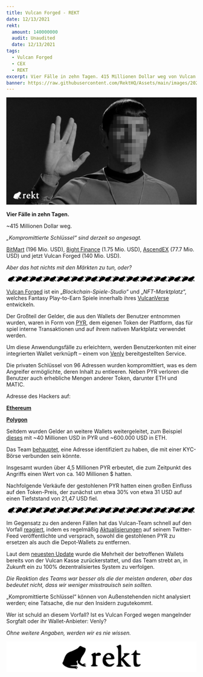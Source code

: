 ```yaml
---
title: Vulcan Forged - REKT
date: 12/13/2021
rekt:
  amount: 140000000
  audit: Unaudited
  date: 12/13/2021
tags:
  - Vulcan Forged
  - CEX
  - REKT
excerpt: Vier Fälle in zehn Tagen. 415 Millionen Dollar weg von Vulcan Forged. „Kompromittierte Schlüssel“ sind derzeit so angesagt.
banner: https://raw.githubusercontent.com/RektHQ/Assets/main/images/2021/12/vulcan-header.png
---
```

![](https://raw.githubusercontent.com/RektHQ/Assets/main/images/2021/12/vulcan-header.png)

**Vier Fälle in zehn Tagen.**

~415 Millionen Dollar weg.

_„Kompromittierte Schlüssel“ sind derzeit so angesagt._

[BitMart](https://rekt.news/bitmart-rekt/) (196 Mio. USD), [8ight Finance](https://rekt.news/8ight-finance-rekt/) (1.75 Mio. USD), [AscendEX](https://rekt.news/ascendex-rekt/) (77.7 Mio. USD) und jetzt Vulcan Forged (140 Mio. USD).

_Aber das hat nichts mit den Märkten zu tun, oder?_

![](https://raw.githubusercontent.com/RektHQ/Assets/main/images/2021/03/rekt-linebreak.png)

[Vulcan Forged](https://twitter.com/VulcanForged) ist ein „_Blockchain-Spiele-Studio_“ und „_NFT-Marktplatz_“, welches Fantasy Play-to-Earn Spiele innerhalb ihres [VulcanVerse](https://twitter.com/vulcanverse) entwickeln.

Der Großteil der Gelder, die aus den Wallets der Benutzer entnommen wurden, waren in Form von [PYR](https://www.coingecko.com/en/coins/vulcan-forged), dem eigenen Token der Plattform, das für spiel interne Transaktionen und auf ihrem nativen Marktplatz verwendet werden.

Um diese Anwendungsfälle zu erleichtern, werden Benutzerkonten mit einer integrierten Wallet verknüpft – einem von [Venly](https://www.venly.io/) bereitgestellten Service.

Die privaten Schlüssel von 96 Adressen wurden kompromittiert, was es dem Angreifer ermöglichte, deren Inhalt zu entleeren. Neben PYR verloren die Benutzer auch erhebliche Mengen anderer Token, darunter ETH und MATIC.

Adresse des Hackers auf:

**[Ethereum](https://etherscan.io/address/0x48ad05a3B73c9E7fAC5918857687d6A11d2c73B1)**

**[Polygon](https://polygonscan.com/address/0x48ad05a3B73c9E7fAC5918857687d6A11d2c73B1)**

Seitdem wurden Gelder an weitere Wallets weitergeleitet, zum Beispiel [dieses](https://etherscan.io/address/0xe3cd90be37a79d9da86b5e14e2f6042cd0e53b66) mit ~40 Millionen USD in PYR und ~600.000 USD in ETH.

Das Team [behauptet](https://twitter.com/VulcanForged/status/1470209893114294282), eine Adresse identifiziert zu haben, die mit einer KYC-Börse verbunden sein könnte.

Insgesamt wurden über 4,5 Millionen PYR erbeutet, die zum Zeitpunkt des Angriffs einen Wert von ca. 140 Millionen $ hatten.

Nachfolgende Verkäufe der gestohlenen PYR hatten einen großen Einfluss auf den Token-Preis, der zunächst um etwa 30% von etwa 31 USD auf einen Tiefststand von 21,47 USD fiel.

![](https://raw.githubusercontent.com/RektHQ/Assets/main/images/2021/03/rekt-linebreak.png)

Im Gegensatz zu den anderen Fällen hat das Vulcan-Team schnell auf den Vorfall [reagiert](https://twitter.com/VulcanForged/status/1470201106626224140), indem es regelmäßig [Aktualisierungen](https://twitter.com/VulcanForged/status/1470315106986827777) auf seinem Twitter-Feed veröffentlichte und versprach, sowohl die gestohlenen PYR zu ersetzen als auch die Depot-Wallets zu entfernen.

Laut dem [neuesten Update](https://twitter.com/VulcanForged/status/1470365117774770180) wurde die Mehrheit der betroffenen Wallets bereits von der Vulcan Kasse zurückerstattet, und das Team strebt an, in Zukunft ein zu 100% dezentralisiertes System zu verfolgen.

_Die Reaktion des Teams war besser als die der meisten anderen, aber das bedeutet nicht, dass wir weniger misstrauisch sein sollten._

„Kompromittierte Schlüssel“ können von Außenstehenden nicht analysiert werden; eine Tatsache, die nur den Insidern zugutekommt.

Wer ist schuld an diesem Vorfall? Ist es Vulcan Forged wegen mangelnder Sorgfalt oder ihr Wallet-Anbieter: Venly?

_Ohne weitere Angaben, werden wir es nie wissen._

![](https://raw.githubusercontent.com/RektHQ/Assets/main/images/2021/08/rekt-outline-conc.png)
